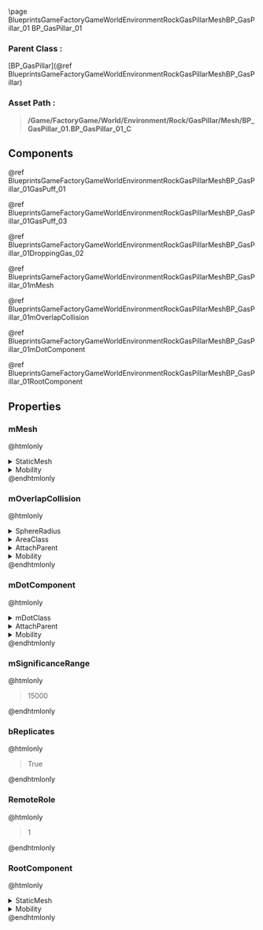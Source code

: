 \page BlueprintsGameFactoryGameWorldEnvironmentRockGasPillarMeshBP_GasPillar_01 BP_GasPillar_01
### Parent Class :
[BP_GasPillar](@ref BlueprintsGameFactoryGameWorldEnvironmentRockGasPillarMeshBP_GasPillar)
### Asset Path :
<b><blockquote>/Game/FactoryGame/World/Environment/Rock/GasPillar/Mesh/BP_GasPillar_01.BP_GasPillar_01_C</blockquote></b>
## Components

@ref BlueprintsGameFactoryGameWorldEnvironmentRockGasPillarMeshBP_GasPillar_01GasPuff_01

@ref BlueprintsGameFactoryGameWorldEnvironmentRockGasPillarMeshBP_GasPillar_01GasPuff_03

@ref BlueprintsGameFactoryGameWorldEnvironmentRockGasPillarMeshBP_GasPillar_01DroppingGas_02

@ref BlueprintsGameFactoryGameWorldEnvironmentRockGasPillarMeshBP_GasPillar_01mMesh

@ref BlueprintsGameFactoryGameWorldEnvironmentRockGasPillarMeshBP_GasPillar_01mOverlapCollision

@ref BlueprintsGameFactoryGameWorldEnvironmentRockGasPillarMeshBP_GasPillar_01mDotComponent

@ref BlueprintsGameFactoryGameWorldEnvironmentRockGasPillarMeshBP_GasPillar_01RootComponent

## Properties

### mMesh
@htmlonly
<details>
 <summary>StaticMesh</summary>
<details>
 <summary>$AssetPath</summary>
<b><a href="_blueprints_game_factory_game_world_environment_rock_gas_pillar_mesh_gas_pillar_01.html"><blockquote>GasPillar_01</blockquote></a></b>
</details>
</details>
<details>
 <summary>Mobility</summary>
<blockquote>0</blockquote>
</details>
@endhtmlonly

### mOverlapCollision
@htmlonly
<details>
 <summary>SphereRadius</summary>
<blockquote>2000</blockquote>
</details>
<details>
 <summary>AreaClass</summary>
<b><a href="_class_script_nav_area__obstacle.html"><blockquote>NavArea_Obstacle</blockquote></a></b>
</details>
<details>
 <summary>AttachParent</summary>
<details>
 <summary>$ObjectClass</summary>
<b><a href="_class_script_static_mesh_component.html"><blockquote>StaticMeshComponent</blockquote></a></b>
</details>
<details>
 <summary>$ObjectFlags</summary>
<blockquote>2883617</blockquote>
</details>
<details>
 <summary>$ObjectName</summary>
<blockquote>Mesh</blockquote>
</details>
<details>
 <summary>StaticMesh</summary>
<details>
 <summary>$AssetPath</summary>
<b><a href="_blueprints_game_factory_game_world_environment_rock_gas_pillar_mesh_gas_pillar_01.html"><blockquote>GasPillar_01</blockquote></a></b>
</details>
</details>
<details>
 <summary>Mobility</summary>
<blockquote>0</blockquote>
</details>
</details>
<details>
 <summary>Mobility</summary>
<blockquote>0</blockquote>
</details>
@endhtmlonly

### mDotComponent
@htmlonly
<details>
 <summary>mDotClass</summary>
<b><a href="_blueprints_game_factory_game_world_hazard_gas_cloud_b_p__do_t_gas_cloud.html"><blockquote>BP_DoTGasCloud</blockquote></a></b>
</details>
<details>
 <summary>AttachParent</summary>
<details>
 <summary>$ObjectClass</summary>
<b><a href="_class_script_sphere_component.html"><blockquote>SphereComponent</blockquote></a></b>
</details>
<details>
 <summary>$ObjectFlags</summary>
<blockquote>2883617</blockquote>
</details>
<details>
 <summary>$ObjectName</summary>
<blockquote>OverlapBox</blockquote>
</details>
<details>
 <summary>SphereRadius</summary>
<blockquote>2000</blockquote>
</details>
<details>
 <summary>AreaClass</summary>
<b><a href="_class_script_nav_area__obstacle.html"><blockquote>NavArea_Obstacle</blockquote></a></b>
</details>
<details>
 <summary>AttachParent</summary>
<details>
 <summary>$ObjectClass</summary>
<b><a href="_class_script_static_mesh_component.html"><blockquote>StaticMeshComponent</blockquote></a></b>
</details>
<details>
 <summary>$ObjectFlags</summary>
<blockquote>2883617</blockquote>
</details>
<details>
 <summary>$ObjectName</summary>
<blockquote>Mesh</blockquote>
</details>
<details>
 <summary>StaticMesh</summary>
<details>
 <summary>$AssetPath</summary>
<b><a href="_blueprints_game_factory_game_world_environment_rock_gas_pillar_mesh_gas_pillar_01.html"><blockquote>GasPillar_01</blockquote></a></b>
</details>
</details>
<details>
 <summary>Mobility</summary>
<blockquote>0</blockquote>
</details>
</details>
<details>
 <summary>Mobility</summary>
<blockquote>0</blockquote>
</details>
</details>
<details>
 <summary>Mobility</summary>
<blockquote>0</blockquote>
</details>
@endhtmlonly

### mSignificanceRange
@htmlonly
<blockquote>15000</blockquote>
@endhtmlonly

### bReplicates
@htmlonly
<blockquote>True</blockquote>
@endhtmlonly

### RemoteRole
@htmlonly
<blockquote>1</blockquote>
@endhtmlonly

### RootComponent
@htmlonly
<details>
 <summary>StaticMesh</summary>
<details>
 <summary>$AssetPath</summary>
<b><a href="_blueprints_game_factory_game_world_environment_rock_gas_pillar_mesh_gas_pillar_01.html"><blockquote>GasPillar_01</blockquote></a></b>
</details>
</details>
<details>
 <summary>Mobility</summary>
<blockquote>0</blockquote>
</details>
@endhtmlonly

